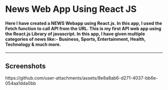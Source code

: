 <h1>News Web App Using React JS</h1>
<h4>Here I have created a NEWS Webapp using React.js.
In this app, I used the Fetch function to call API from the URL.
This is my first API web app using the React.js Library of javascript.
In this app, I have given multiple categories of news like:- Business, Sports, Entertainment, Health, Technology & much more.</h4>
<hr>
<h2>Screenshots</h2>
https://github.com/user-attachments/assets/8e8a8ab6-d271-4037-bb6e-054aa1dda0bb

